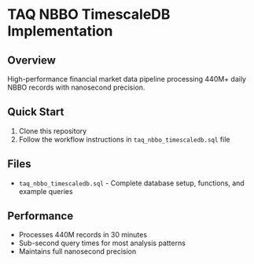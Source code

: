 # TAQ NBBO TimescaleDB Implementation

## Overview
High-performance financial market data pipeline processing 440M+ daily NBBO records with nanosecond precision.

## Quick Start
1. Clone this repository
2. Follow the workflow instructions in `taq_nbbo_timescaledb.sql` file

## Files
- `taq_nbbo_timescaledb.sql` - Complete database setup, functions, and example queries


## Performance
- Processes 440M records in 30 minutes
- Sub-second query times for most analysis patterns
- Maintains full nanosecond precision
